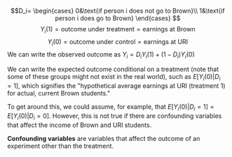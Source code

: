 $$D_i=
	\begin{cases}
		0&\text{if person i does not go to Brown}\\ 
		1&\text{if person i does go to Brown}
	\end{cases}
$$
$$Y_i(1)=\text{outcome under treatment} = \text{earnings at Brown}$$$$Y_i(0)=\text{outcome under control} = \text{earnings at URI}$$
We can write the observed outcome as $Y_i = D_iY_i(1) + (1-D_i)Y_i(0)$

We can write the expected outcome conditional on a treatment (note that some of these groups might not exist in the real world), such as $E[Y_i(0)|D_i=1]$, which signifies the "hypothetical average earnings at URI (treatment 1) for actual, current Brown students."

To get around this, we could assume, for example, that  $E[Y_i(0)|D_i=1] =E[Y_i(0)|D_i=0]$. However, this is not true if there are confounding variables that affect the income of Brown and URI students.

**Confounding variables** are variables that affect the outcome of an experiment other than the treatment.
